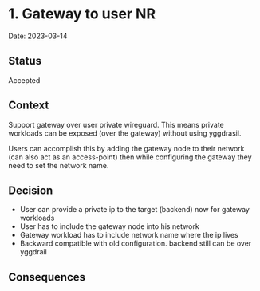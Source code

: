 # 1. Gateway to user NR

Date: 2023-03-14

## Status

Accepted

## Context

Support gateway over user private wireguard. This means private workloads can be exposed (over the gateway) without using
yggdrasil.

Users can accomplish this by adding the gateway node to their network (can also act as an access-point) then while configuring
the gateway they need to set the network name.

## Decision

- User can provide a private ip to the target (backend) now for gateway workloads
- User has to include the gateway node into his network
- Gateway workload has to include network name where the ip lives
- Backward compatible with old configuration. backend still can be over yggdrail

## Consequences
